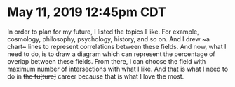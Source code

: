 # May 11, 2019 12:45pm CDT

In order to plan for my future, I listed the topics I like. For example, 
cosmology, philosophy, psychology, history, and so on. And I drew ~a chart~ lines
to represent correlations between these fields. And now, what I need to do, 
is to draw a diagram which can represent the percentage of overlap between 
these fields. From there, I can choose the field with maximum number of intersections
with what I like. And that is what I need to do in ~~the fu[ture]~~ career because 
that is what I love the most.
